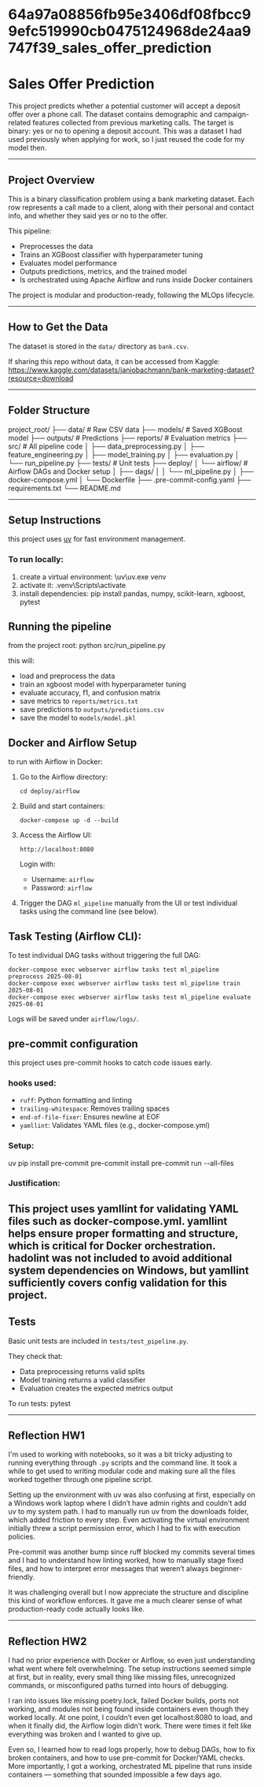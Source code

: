 # 64a97a08856fb95e3406df08fbcc99efc519990cb0475124968de24aa9747f39_sales_offer_prediction

# Sales Offer Prediction

This project predicts whether a potential customer will accept a deposit offer over a phone call. The dataset contains demographic and campaign-related features collected from previous marketing calls. The target is binary: yes or no to opening a deposit account. This was a dataset I had used previously when applying for work, so I just reused the code for my model then.

---

## Project Overview

This is a binary classification problem using a bank marketing dataset. Each row represents a call made to a client, along with their personal and contact info, and whether they said yes or no to the offer.

This pipeline:
- Preprocesses the data
- Trains an XGBoost classifier with hyperparameter tuning
- Evaluates model performance
- Outputs predictions, metrics, and the trained model
- Is orchestrated using Apache Airflow and runs inside Docker containers

The project is modular and production-ready, following the MLOps lifecycle.

---

## How to Get the Data

The dataset is stored in the `data/` directory as `bank.csv`.

If sharing this repo without data, it can be accessed from Kaggle:
https://www.kaggle.com/datasets/janiobachmann/bank-marketing-dataset?resource=download

---

## Folder Structure

project_root/
├── data/ # Raw CSV data
├── models/ # Saved XGBoost model
├── outputs/ # Predictions
├── reports/ # Evaluation metrics
├── src/ # All pipeline code
│ ├── data_preprocessing.py
│ ├── feature_engineering.py
│ ├── model_training.py
│ ├── evaluation.py
│ └── run_pipeline.py
├── tests/ # Unit tests
├── deploy/
│ └── airflow/ # Airflow DAGs and Docker setup
│ ├── dags/
│ │ └── ml_pipeline.py
│ ├── docker-compose.yml
│ └── Dockerfile
├── .pre-commit-config.yaml
├── requirements.txt
└── README.md

---

## Setup Instructions

this project uses [uv](https://astral.sh/blog/uv-intro/) for fast environment management.

### To run locally:

1. create a virtual environment: \uv\uv.exe venv
2. activate it: .venv\Scripts\activate
3. install dependencies: pip install pandas, numpy, scikit-learn, xgboost, pytest

## Running the pipeline

from the project root: python src/run_pipeline.py

this will:
- load and preprocess the data
- train an xgboost model with hyperparameter tuning
- evaluate accuracy, f1, and confusion matrix
- save metrics to `reports/metrics.txt`
- save predictions to `outputs/predictions.csv`
- save the model to `models/model.pkl`

## Docker and Airflow Setup

to run with Airflow in Docker:

1. Go to the Airflow directory:
    ```
    cd deploy/airflow
    ```

2. Build and start containers:
    ```
    docker-compose up -d --build
    ```

3. Access the Airflow UI:
    ```
    http://localhost:8080
    ```
    Login with:
    - Username: `airflow`
    - Password: `airflow`

4. Trigger the DAG `ml_pipeline` manually from the UI or test individual tasks using the command line (see below).

## Task Testing (Airflow CLI):

To test individual DAG tasks without triggering the full DAG:
```
docker-compose exec webserver airflow tasks test ml_pipeline preprocess 2025-08-01
docker-compose exec webserver airflow tasks test ml_pipeline train 2025-08-01
docker-compose exec webserver airflow tasks test ml_pipeline evaluate 2025-08-01
```
Logs will be saved under `airflow/logs/`.

## pre-commit configuration

this project uses pre-commit hooks to catch code issues early.

### hooks used:

- `ruff`: Python formatting and linting
- `trailing-whitespace`: Removes trailing spaces
- `end-of-file-fixer`: Ensures newline at EOF
- `yamllint`: Validates YAML files (e.g., docker-compose.yml)

### Setup:
uv pip install pre-commit
pre-commit install
pre-commit run --all-files


### Justification:

This project uses yamllint for validating YAML files such as docker-compose.yml. yamllint helps ensure proper formatting and structure, which is critical for Docker orchestration. hadolint was not included to avoid additional system dependencies on Windows, but yamllint sufficiently covers config validation for this project.
---

## Tests

Basic unit tests are included in `tests/test_pipeline.py`.

They check that:
- Data preprocessing returns valid splits
- Model training returns a valid classifier
- Evaluation creates the expected metrics output

To run tests: pytest

---

## Reflection HW1

I'm used to working with notebooks, so it was a bit tricky adjusting to running everything through `.py` scripts and the command line. It took a while to get used to writing modular code and making sure all the files worked together through one pipeline script.

Setting up the environment with uv was also confusing at first, especially on a Windows work laptop where I didn’t have admin rights and couldn't add uv to my system path. I had to manually run uv from the downloads folder, which added friction to every step. Even activating the virtual environment initially threw a script permission error, which I had to fix with execution policies.

Pre-commit was another bump since ruff blocked my commits several times and I had to understand how linting worked, how to manually stage fixed files, and how to interpret error messages that weren’t always beginner-friendly.

It was challenging overall but I now appreciate the structure and discipline this kind of workflow enforces. It gave me a much clearer sense of what production-ready code actually looks like.

---

## Reflection HW2

I had no prior experience with Docker or Airflow, so even just understanding what went where felt overwhelming. The setup instructions seemed simple at first, but in reality, every small thing like missing files, unrecognized commands, or misconfigured paths turned into hours of debugging.

I ran into issues like missing poetry.lock, failed Docker builds, ports not working, and modules not being found inside containers even though they worked locally. At one point, I couldn’t even get localhost:8080 to load, and when it finally did, the Airflow login didn’t work. There were times it felt like everything was broken and I wanted to give up.

Even so, I learned how to read logs properly, how to debug DAGs, how to fix broken containers, and how to use pre-commit for Docker/YAML checks. More importantly, I got a working, orchestrated ML pipeline that runs inside containers — something that sounded impossible a few days ago.
